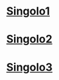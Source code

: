  # [Singolo1](https://Ilya-Baklanov.github.io/singolo/singolo1.html)
# [Singolo2](https://Ilya-Baklanov.github.io/singolo/singolo2.html)
# [Singolo3](https://Ilya-Baklanov.github.io/singolo/singolo3.html)
